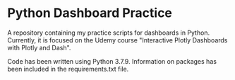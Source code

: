 # Python Dashboard Practice
A repository containing my practice scripts for dashboards in Python. Currently, it is focused on the Udemy course "Interactive Plotly Dashboards with Plotly and Dash".

Code has been written using Python 3.7.9. Information on packages has been included in the requirements.txt file.
